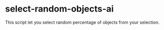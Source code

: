 # select-random-objects-ai
This script let you select random percentage of objects from your selection.

